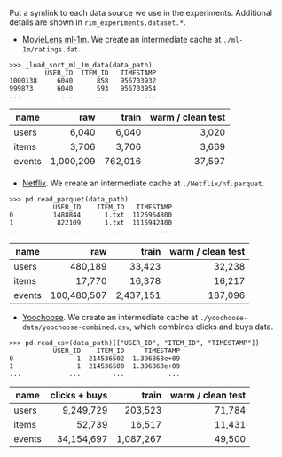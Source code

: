 Put a symlink to each data source we use in the experiments.
Additional details are shown in `rim_experiments.dataset.*`.

* [MovieLens ml-1m](https://grouplens.org/datasets/movielens/1m/). We create an intermediate cache at `./ml-1m/ratings.dat`.
```
>>> _load_sort_ml_1m_data(data_path)
         USER_ID  ITEM_ID   TIMESTAMP
1000138     6040      858   956703932
999873      6040      593   956703954
...          ...      ...         ...
```
name    |   raw     |  train  | warm / clean test
--------|----------:|--------:|--------:
users   |     6,040 |   6,040 |  3,020
items   |     3,706 |   3,706 |  3,669
events  | 1,000,209 | 762,016 | 37,597

* [Netflix](https://www.kaggle.com/netflix-inc/netflix-prize-data). We create an intermediate cache at `./Netflix/nf.parquet`.
```
>>> pd.read_parquet(data_path)
           USER_ID    ITEM_ID   TIMESTAMP
0          1488844      1.txt  1125964800
1           822109      1.txt  1115942400
...            ...        ...         ...
```
name    |   raw       |   train   | warm / clean test
--------|------------:|----------:|--------:
users   |     480,189 |    33,423 |  32,238
items   |      17,770 |    16,378 |  16,217
events  | 100,480,507 | 2,437,151 | 187,096

* [Yoochoose](https://www.kaggle.com/chadgostopp/recsys-challenge-2015). We create an intermediate cache at `./yoochoose-data/yoochoose-combined.csv`, which combines clicks and buys data.
```
>>> pd.read_csv(data_path)[["USER_ID", "ITEM_ID", "TIMESTAMP"]]
           USER_ID    ITEM_ID     TIMESTAMP
0                1  214536502  1.396868e+09
1                1  214536500  1.396868e+09
...            ...        ...           ...
```
name    | clicks + buys |   train   | warm / clean test
--------|--------------:|----------:|--------:
users   |     9,249,729 |   203,523 |  71,784
items   |        52,739 |    16,517 |  11,431
events  |    34,154,697 | 1,087,267 |  49,500
